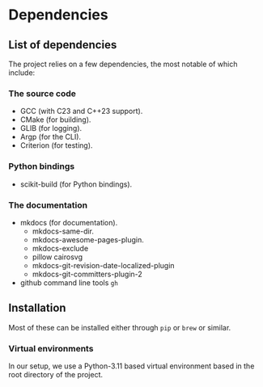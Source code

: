 # Dependencies

## List of dependencies

The project relies on a few dependencies, the most notable of
which include:

### The source code

- GCC (with C23 and C++23 support).
- CMake (for building).
- GLIB (for logging).
- Argp (for the CLI).
- Criterion (for testing).

### Python bindings

- scikit-build (for Python bindings).

### The documentation

- mkdocs (for documentation).
    - mkdocs-same-dir.
    - mkdocs-awesome-pages-plugin.
    - mkdocs-exclude
    - pillow cairosvg
    - mkdocs-git-revision-date-localized-plugin
    - mkdocs-git-committers-plugin-2
- github command line tools `gh`

## Installation

Most of these can be installed either through `pip` or `brew`
or similar. 

### Virtual environments

In our setup, we use a Python-3.11 based virtual environment
based in the root directory of the project. 
